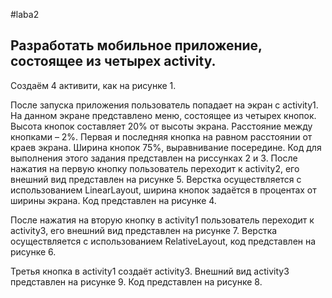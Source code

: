 #laba2

## Разработать мобильное приложение, состоящее из четырех activity. 
Создаём 4 активити, как на рисунке 1.

После запуска приложения пользователь попадает на экран с  activity1. На данном экране представлено меню, состоящее из четырех кнопок. Высота кнопок составляет 20% от высоты экрана. Расстояние между кнопками – 2%. Первая и последняя кнопка на равном расстоянии от краев экрана. Ширина кнопок 75%, выравнивание посередине. Код для выполнения этого задания представлен на риссунках 2 и 3.
После нажатия на первую кнопку пользователь переходит к activity2, его внешний вид представлен на рисунке 5. Верстка осуществляется с использованием LinearLayout, ширина кнопок задаётся в процентах от ширины экрана. Код представлен на рисунке 4.

После нажатия на вторую кнопку в activity1 пользователь переходит к activity3, его внешний вид представлен на рисунке 7. Верстка осуществляется с использованием RelativeLayout, код представлен на рисунке 6.

Третья кнопка в activity1 создаёт activity3. Внешний вид activity3 представлен на рисунке 9. Код представлен на рисунке 8.

